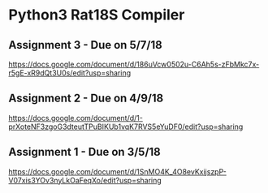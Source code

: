 # Python3 Rat18S Compiler

## Assignment 3 - Due on 5/7/18 

https://docs.google.com/document/d/186uVcw0502u-C6Ah5s-zFbMkc7x-r5gE-xR9dQt3U0s/edit?usp=sharing

## Assignment 2 - Due on 4/9/18

https://docs.google.com/document/d/1-prXoteNF3zgoG3dteutTPuBIKUb1vqK7RVS5eYuDF0/edit?usp=sharing


## Assignment 1 - Due on 3/5/18


https://docs.google.com/document/d/1SnMO4K_4O8evKxijszpP-V07xis3YOv3nyLkOaFeqXo/edit?usp=sharing





